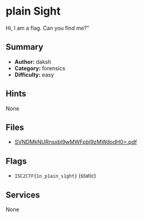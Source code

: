 # plain Sight

Hi, I am a flag. Can you find me?"

## Summary

- **Author:** daksh
- **Category:** forensics
- **Difficulty:** easy

## Hints

None

## Files

- [SVNDMkNURnsxbl9wMWFpbl9zMWdodH0=.pdf](dist\SVNDMkNURnsxbl9wMWFpbl9zMWdodH0=.pdf)

## Flags

- `ISC2CTF{1n_p1ain_s1ght}` (static)

## Services

None
